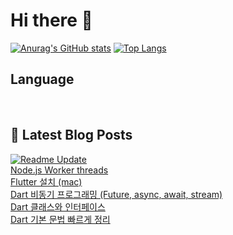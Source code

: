 # Hi there 👋

[![Anurag's GitHub stats](https://github-readme-stats.vercel.app/api?username=fullth)](https://github.com/anuraghazra/github-readme-stats)
[![Top Langs](https://github-readme-stats.vercel.app/api/top-langs/?username=fullth&layout=compact&hide=r,jupyter%20notebook,c%23&exclude_repo=roharui.github.io)](https://github.com/anuraghazra/github-readme-stats)

## Language

<p>
  <img alt="" src= "https://img.shields.io/badge/Node.js-339933?style=flat-square&logo=Node.js&logoColor=green"/>
  <img alt="" src= "https://img.shields.io/badge/TypeScript-black?logo=typescript&logoColor=blue"/>
  <img alt="" src= "https://img.shields.io/badge/JavaScript-F7DF1E?style=flat-square&logo=JavaScript&logoColor=white"/> 
</p>

## 📕 Latest Blog Posts
[![Readme Update](https://github.com/fullth/fullth/actions/workflows/main.yml/badge.svg)](https://github.com/fullth/fullth/actions/workflows/main.yml)</br>
<a href=http://fullth.tistory.com/entry/Nodejs-Worker-threads>Node.js Worker threads</a></br><a href=http://fullth.tistory.com/entry/Flutter-%EC%84%A4%EC%B9%98-mac>Flutter 설치 (mac)</a></br><a href=http://fullth.tistory.com/entry/Dart-%EB%B9%84%EB%8F%99%EA%B8%B0-%ED%94%84%EB%A1%9C%EA%B7%B8%EB%9E%98%EB%B0%8D-Future-async-await>Dart 비동기 프로그래밍 (Future, async, await, stream)</a></br><a href=http://fullth.tistory.com/entry/Dart-Class>Dart 클래스와 인터페이스</a></br><a href=http://fullth.tistory.com/entry/Dart-%EA%B8%B0%EB%B3%B8-%EB%AC%B8%EB%B2%95-%EB%B9%A0%EB%A5%B4%EA%B2%8C-%EC%A0%95%EB%A6%AC>Dart 기본 문법 빠르게 정리</a></br>